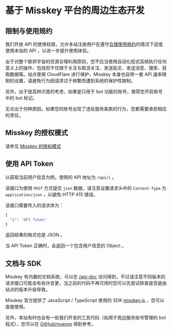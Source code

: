 # 基于 Misskey 平台的周边生态开发

## 限制与使用规约

我们开放 API 的使用权限，允许本站注册用户在遵守[合理使用规约](/aup/)的情况下适度使用本站的 API ，以进一步提升使用体验。

出于对整个联邦宇宙的资源合理利用原则，您不应当使用自动化程式高频执行任何意义上的操作，包括但不仅限于关注与取消关注、发送贴文、发送消息、搜索、获取数据等。站点使用 CloudFlare 进行保护，Misskey 本身也自带一套 API 速率限制的设置，请避免行为因请求过于频繁而遭到系统的保护性限制。



另外，出于提高辨识度的考虑，如果是只用于 bot 功能的账号，推荐您开启账号中的 bot 标记。

无论出于何种原因，如果您的账号出现了违反服务条款的行为，您都需要承担相应的责任。

## Misskey 的授权模式

请参见 [Misskey 的授权模式](./auth/)

## 使用 API Token

以获取当前用户信息为例，使用的 API 地址为 `/api/i` 。

该接口为使用 `POST` 方式提交 `json` 数据，请注意设置请求头中的 `Content-Type` 为 `application/json` ，以避免 HTTP 415 错误。

该接口需要传入的请求体为：

```json
{
  "i": "API Token"
}
```

返回结果的格式也是 JSON 。

当 API Token 正确时，会返回一个包含用户信息的 Object 。

## 文档与 SDK

Misskey 有内置的文档系统，可以在 [/api-doc](https://nya.one/api-doc) 访问得到，不过请注意不同版本的请求接口可能会有些许变更，当之前的代码不再可用时您可以先尝试排查是否是由站点的版本升级导致。

Misskey 官方提供了 JavaScript / TypeScript 使用的 SDK [misskey.js](https://github.com/misskey-dev/misskey.js) ，您可以直接使用。

另外，本站有时也会有一些我们开发的工具代码（如用于周边服务账号管理的 bot 程式），您可以在 [GitHub/nyaone](https://github.com/nyaone) 得到参考。
